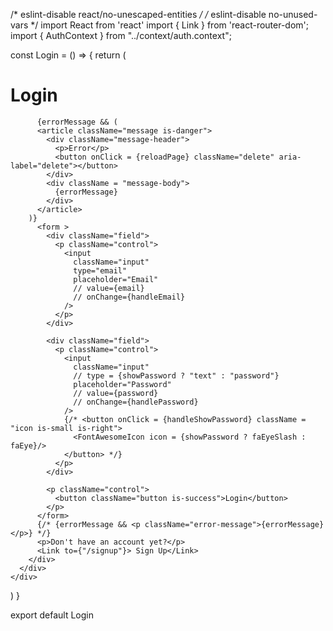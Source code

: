/* eslint-disable react/no-unescaped-entities */
/* eslint-disable no-unused-vars */
import React from 'react'
import { Link } from 'react-router-dom';
import { AuthContext } from "../context/auth.context";

const Login = () => {
  return (
    <div className="container mt-6">
      <div className="LoginPage columns">
        <div className="column is-half is-offset-one-quarter auth">
          <h1 className = 'has-text-centered is-size-3 has-text-primary'>Login</h1>

          {errorMessage && (
          <article className="message is-danger">
            <div className="message-header">
              <p>Error</p>
              <button onClick = {reloadPage} className="delete" aria-label="delete"></button>
            </div>
            <div className = "message-body">
              {errorMessage}
            </div>
          </article>
        )}
          <form >
            <div className="field">
              <p className="control">
                <input
                  className="input"
                  type="email"
                  placeholder="Email"
                  // value={email}
                  // onChange={handleEmail}
                />
              </p>
            </div>

            <div className="field">
              <p className="control">
                <input
                  className="input"
                  // type = {showPassword ? "text" : "password"}
                  placeholder="Password"
                  // value={password}
                  // onChange={handlePassword}
                />
                {/* <button onClick = {handleShowPassword} className = "icon is-small is-right">
                  <FontAwesomeIcon icon = {showPassword ? faEyeSlash : faEye}/>
                </button> */}
              </p>
            </div>

            <p className="control">
              <button className="button is-success">Login</button>
            </p>
          </form>
          {/* {errorMessage && <p className="error-message">{errorMessage}</p>} */}
          <p>Don't have an account yet?</p>
          <Link to={"/signup"}> Sign Up</Link>
        </div>
      </div>
    </div>
  )
}

export default Login
